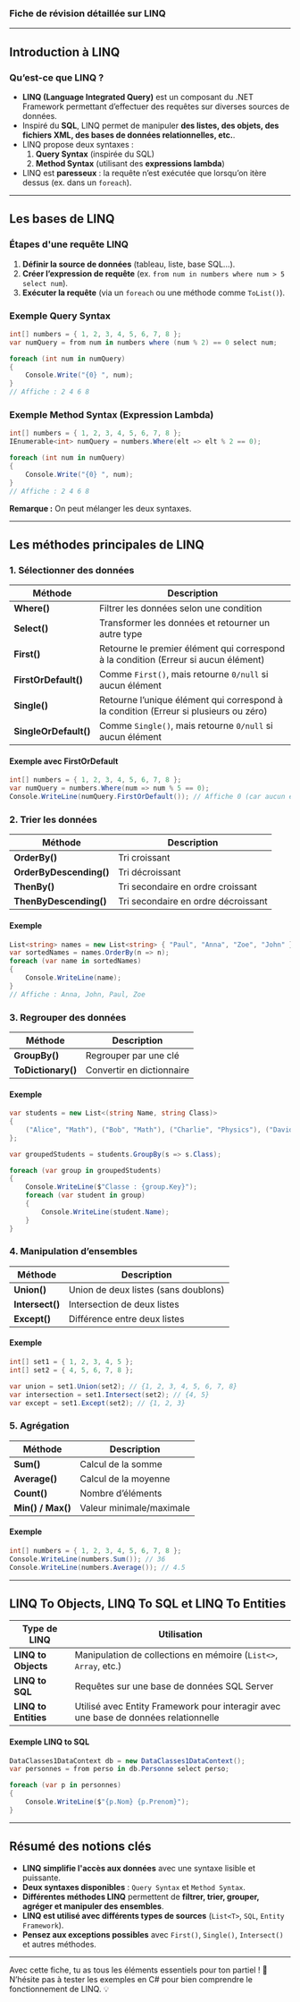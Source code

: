 ### **Fiche de révision détaillée sur LINQ**

---

## **Introduction à LINQ**
### **Qu’est-ce que LINQ ?**
- **LINQ (Language Integrated Query)** est un composant du .NET Framework permettant d’effectuer des requêtes sur diverses sources de données.
- Inspiré du **SQL**, LINQ permet de manipuler **des listes, des objets, des fichiers XML, des bases de données relationnelles, etc.**.
- LINQ propose deux syntaxes :
  1. **Query Syntax** (inspirée du SQL)
  2. **Method Syntax** (utilisant des **expressions lambda**)
- LINQ est **paresseux** : la requête n’est exécutée que lorsqu’on itère dessus (ex. dans un `foreach`).

---

## **Les bases de LINQ**
### **Étapes d'une requête LINQ**
1. **Définir la source de données** (tableau, liste, base SQL…).
2. **Créer l’expression de requête** (ex. `from num in numbers where num > 5 select num`).
3. **Exécuter la requête** (via un `foreach` ou une méthode comme `ToList()`).

### **Exemple Query Syntax**
```csharp
int[] numbers = { 1, 2, 3, 4, 5, 6, 7, 8 };
var numQuery = from num in numbers where (num % 2) == 0 select num;

foreach (int num in numQuery)
{
    Console.Write("{0} ", num);
}
// Affiche : 2 4 6 8
```

### **Exemple Method Syntax (Expression Lambda)**
```csharp
int[] numbers = { 1, 2, 3, 4, 5, 6, 7, 8 };
IEnumerable<int> numQuery = numbers.Where(elt => elt % 2 == 0);

foreach (int num in numQuery)
{
    Console.Write("{0} ", num);
}
// Affiche : 2 4 6 8
```
**Remarque :** On peut mélanger les deux syntaxes.

---

## **Les méthodes principales de LINQ**
### **1. Sélectionner des données**
| Méthode  | Description |
|----------|------------|
| **Where()**  | Filtrer les données selon une condition |
| **Select()**  | Transformer les données et retourner un autre type |
| **First()**  | Retourne le premier élément qui correspond à la condition (Erreur si aucun élément) |
| **FirstOrDefault()**  | Comme `First()`, mais retourne `0/null` si aucun élément |
| **Single()**  | Retourne l’unique élément qui correspond à la condition (Erreur si plusieurs ou zéro) |
| **SingleOrDefault()**  | Comme `Single()`, mais retourne `0/null` si aucun élément |

#### **Exemple avec FirstOrDefault**
```csharp
int[] numbers = { 1, 2, 3, 4, 5, 6, 7, 8 };
var numQuery = numbers.Where(num => num % 5 == 0);
Console.WriteLine(numQuery.FirstOrDefault()); // Affiche 0 (car aucun élément)
```

### **2. Trier les données**
| Méthode  | Description |
|----------|------------|
| **OrderBy()**  | Tri croissant |
| **OrderByDescending()**  | Tri décroissant |
| **ThenBy()**  | Tri secondaire en ordre croissant |
| **ThenByDescending()**  | Tri secondaire en ordre décroissant |

#### **Exemple**
```csharp
List<string> names = new List<string> { "Paul", "Anna", "Zoe", "John" };
var sortedNames = names.OrderBy(n => n);
foreach (var name in sortedNames)
{
    Console.WriteLine(name);
}
// Affiche : Anna, John, Paul, Zoe
```

### **3. Regrouper des données**
| Méthode  | Description |
|----------|------------|
| **GroupBy()**  | Regrouper par une clé |
| **ToDictionary()**  | Convertir en dictionnaire |

#### **Exemple**
```csharp
var students = new List<(string Name, string Class)>
{
    ("Alice", "Math"), ("Bob", "Math"), ("Charlie", "Physics"), ("David", "Physics")
};

var groupedStudents = students.GroupBy(s => s.Class);

foreach (var group in groupedStudents)
{
    Console.WriteLine($"Classe : {group.Key}");
    foreach (var student in group)
    {
        Console.WriteLine(student.Name);
    }
}
```

### **4. Manipulation d’ensembles**
| Méthode  | Description |
|----------|------------|
| **Union()**  | Union de deux listes (sans doublons) |
| **Intersect()**  | Intersection de deux listes |
| **Except()**  | Différence entre deux listes |

#### **Exemple**
```csharp
int[] set1 = { 1, 2, 3, 4, 5 };
int[] set2 = { 4, 5, 6, 7, 8 };

var union = set1.Union(set2); // {1, 2, 3, 4, 5, 6, 7, 8}
var intersection = set1.Intersect(set2); // {4, 5}
var except = set1.Except(set2); // {1, 2, 3}
```

### **5. Agrégation**
| Méthode  | Description |
|----------|------------|
| **Sum()**  | Calcul de la somme |
| **Average()**  | Calcul de la moyenne |
| **Count()**  | Nombre d’éléments |
| **Min() / Max()**  | Valeur minimale/maximale |

#### **Exemple**
```csharp
int[] numbers = { 1, 2, 3, 4, 5, 6, 7, 8 };
Console.WriteLine(numbers.Sum()); // 36
Console.WriteLine(numbers.Average()); // 4.5
```

---

## **LINQ To Objects, LINQ To SQL et LINQ To Entities**
| Type de LINQ  | Utilisation |
|--------------|------------|
| **LINQ to Objects** | Manipulation de collections en mémoire (`List<>`, `Array`, etc.) |
| **LINQ to SQL** | Requêtes sur une base de données SQL Server |
| **LINQ to Entities** | Utilisé avec Entity Framework pour interagir avec une base de données relationnelle |

#### **Exemple LINQ to SQL**
```csharp
DataClasses1DataContext db = new DataClasses1DataContext();
var personnes = from perso in db.Personne select perso;

foreach (var p in personnes)
{
    Console.WriteLine($"{p.Nom} {p.Prenom}");
}
```

---

## **Résumé des notions clés**
- **LINQ simplifie l'accès aux données** avec une syntaxe lisible et puissante.
- **Deux syntaxes disponibles** : `Query Syntax` et `Method Syntax`.
- **Différentes méthodes LINQ** permettent de **filtrer, trier, grouper, agréger et manipuler des ensembles**.
- **LINQ est utilisé avec différents types de sources** (`List<T>`, `SQL`, `Entity Framework`).
- **Pensez aux exceptions possibles** avec `First()`, `Single()`, `Intersect()` et autres méthodes.

---

Avec cette fiche, tu as tous les éléments essentiels pour ton partiel ! 🚀 N’hésite pas à tester les exemples en C# pour bien comprendre le fonctionnement de LINQ. 💡
